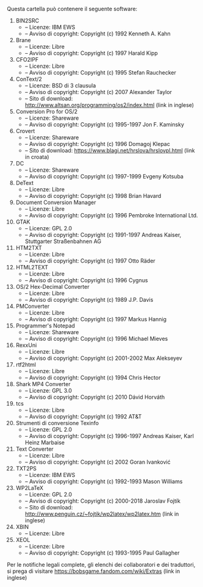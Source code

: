 ﻿Questa cartella può contenere il seguente software:

1. BIN2SRC
   - – Licenze: IBM EWS
   - – Avviso di copyright: Copyright (c) 1992 Kenneth A. Kahn
2. Brane
   - – Licenze: Libre
   - – Avviso di copyright: Copyright (c) 1997 Harald Kipp
3. CFO2IPF
   - – Licenze: Libre
   - – Avviso di copyright: Copyright (c) 1995 Stefan Rauchecker
4. ConText/2
   - – Licenze: BSD di 3 clausula
   - – Avviso di copyright: Copyright (c) 2007 Alexander Taylor
   - – Sito di download: http://www.altsan.org/programming/os2/index.html (link in inglese)
5. Conversion Pro for OS/2
   - – Licenze: Shareware
   - – Avviso di copyright: Copyright (c) 1995-1997 Jon F. Kaminsky
6. Crovert
   - – Licenze: Shareware
   - – Avviso di copyright: Copyright (c) 1996 Domagoj Klepac
   - – Sito di download: https://www.blagi.net/hrslova/hrslovpl.html (link in croata)
7. DC
   - – Licenze: Shareware
   - – Avviso di copyright: Copyright (c) 1997-1999 Evgeny Kotsuba
8. DeText
   - – Licenze: Libre
   - – Avviso di copyright: Copyright (c) 1998 Brian Havard
9. Document Conversion Manager
   - – Licenze: Libre
   - – Avviso di copyright: Copyright (c) 1996 Pembroke International Ltd.
10. GTAK
    - – Licenze: GPL 2.0
    - – Avviso di copyright: Copyright (c) 1991-1997 Andreas Kaiser, Stuttgarter Straßenbahnen AG
11. HTM2TXT
    - – Licenze: Libre
    - – Avviso di copyright: Copyright (c) 1997 Otto Räder
12. HTML2TEXT
    - – Licenze: Libre
    - – Avviso di copyright: Copyright (c) 1996 Cygnus
13. OS/2 Hex-Decimal Converter
    - – Licenze: Libre
    - – Avviso di copyright: Copyright (c) 1989 J.P. Davis
14. PMConverter
    - – Licenze: Libre
    - – Avviso di copyright: Copyright (c) 1997 Markus Hannig
15. Programmer's Notepad
    - – Licenze: Shareware
    - – Avviso di copyright: Copyright (c) 1996 Michael Mieves
16. RexxUni
    - – Licenze: Libre
    - – Avviso di copyright: Copyright (c) 2001-2002 Max Alekseyev
17. rtf2html
    - – Licenze: Libre
    - – Avviso di copyright: Copyright (c) 1994 Chris Hector
18. Shark MP4 Converter
    - – Licenze: GPL 3.0
    - – Avviso di copyright: Copyright (c) 2010 Dávid Horváth
19. tcs
    - – Licenze: Libre
    - – Avviso di copyright: Copyright (c) 1992 AT&T
20. Strumenti di conversione Texinfo
    - – Licenze: GPL 2.0
    - – Avviso di copyright: Copyright (c) 1996-1997 Andreas Kaiser, Karl Heinz Marbaise
21. Text Converter
    - – Licenze: Libre
    - – Avviso di copyright: Copyright (c) 2002 Goran Ivanković
22. TXT2PS
    - – Licenze: IBM EWS
    - – Avviso di copyright: Copyright (c) 1992-1993 Mason Williams
23. WP2LaTeX
    - – Licenze: GPL 2.0
    - – Avviso di copyright: Copyright (c) 2000-2018 Jaroslav Fojtík
    - – Sito di download: http://www.penguin.cz/~fojtik/wp2latex/wp2latex.htm (link in inglese)
24. XBIN
    - – Licenze: Libre
25. XEOL
    - – Licenze: Libre
    - – Avviso di copyright: Copyright (c) 1993-1995 Paul Gallagher

Per le notifiche legali complete, gli elenchi dei collaboratori e dei traduttori, si prega di visitare https://bobsgame.fandom.com/wiki/Extras (link in inglese)

